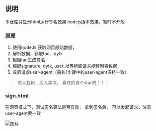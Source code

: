 ## 说明
本仓库只显示html运行签名效果
nodejs版本效果，暂时不开放

### 原理
1. 使用nodeJs 获取网页原始数据， 
2. 解析数据，获取tac、dytk
3. 根据tac生成签名
4. 根据signature, dytk, user_id等组装请求视频列表数据
5. 设置请求user-agent（需和1步骤中的user-agent保持一致）


> 前人栽树，后人乘凉， 喜欢的点个star吧！！！


### sign.html
在网页模式下，测试签名算法是否有效，
拿到签名后， 可以发起请求，注意user-agent要一致

![图片](http://chuantu.xyz/t6/721/1582786355x989559068.gif)


